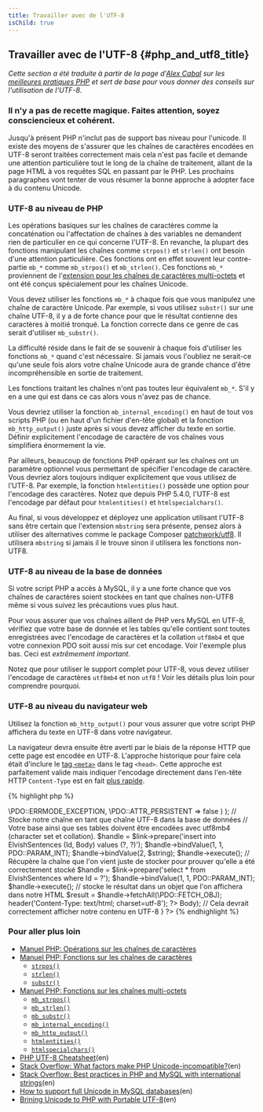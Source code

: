 ```yaml
---
title: Travailler avec de l'UTF-8
isChild: true
---
```


## Travailler avec de l'UTF-8 {#php_and_utf8_title}

_Cette section a été traduite à partir de la page d'[Alex Cabal](https://alexcabal.com/) sur les 
[meilleures pratiques PHP](https://phpbestpractices.org/#utf-8) et sert de base pour vous donner des conseils sur 
l'utilisation de l'UTF-8_.

### Il n'y a pas de recette magique. Faites attention, soyez consciencieux et cohérent.

Jusqu'à présent PHP n'inclut pas de support bas niveau pour l'unicode. Il existe des moyens de s'assurer que les chaînes 
de caractères encodées en UTF-8 seront traitées correctement mais cela n'est pas facile et demande une attention particulière 
tout le long de la chaîne de traitement, allant de la page HTML à vos requêtes SQL en passant par le PHP. Les prochains 
paragraphes vont tenter de vous résumer la bonne approche à adopter face à du contenu Unicode.

### UTF-8 au niveau de PHP

Les opérations basiques sur les chaînes de caractères comme la concaténation ou l'affectation de chaînes à des variables 
ne demandent rien de particulier en ce qui concerne l'UTF-8. En revanche, la plupart des fonctions manipulant les chaînes 
comme `strpos()` et `strlen()` ont besoin d'une attention particulière. Ces fonctions ont en effet souvent leur contre-partie 
`mb_*` comme `mb_strpos()` et `mb_strlen()`. Ces fonctions `mb_*` proviennent de
l'[extension pour les chaînes de caractères multi-octets] et ont été conçus spécialement pour les chaînes Unicode.

Vous devez utiliser les fonctions `mb_*` à chaque fois que vous manipulez une chaîne de caractère Unicode. Par exemple, 
si vous utilisez `substr()` sur une chaîne UTF-8, il y a de forte chance pour que le résultat contienne des caractères 
à moitié tronqué. La fonction correcte dans ce genre de cas serait d'utiliser `mb_substr()`.

La difficulté réside dans le fait de se souvenir à chaque fois d'utiliser les fonctions `mb_*` quand c'est nécessaire. 
Si jamais vous l'oubliez ne serait-ce qu'une seule fois alors votre chaîne Unicode aura de grande chance d'être incompréhensible 
en sortie de traitement.

Les fonctions traitant les chaînes n'ont pas toutes leur équivalent `mb_*`. S'il y en a une qui est dans ce cas alors 
vous n'avez pas de chance.

Vous devriez utiliser la fonction `mb_internal_encoding()` en haut de tout vos scripts PHP (ou en haut d'un fichier d'en-tête 
global) et la fonction `mb_http_output()` juste après si vous devez afficher du texte en sortie. Définir explicitement 
l'encodage de caractère de vos chaînes vous simplifiera énormement la vie.

Par ailleurs, beaucoup de fonctions PHP opérant sur les chaînes ont un paramètre optionnel vous permettant de spécifier 
l'encodage de caractère. Vous devriez alors toujours indiquer explicitement que vous utilisez de l'UTF-8. Par exemple, 
la fonction `htmlentities()` possède une option pour l'encodage des caractères. Notez que depuis PHP 5.4.0, l'UTF-8 est 
l'encodage par défaut pour `htmlentities()` et `htmlspecialchars()`.

Au final, si vous développez et déployez une application utilisant l'UTF-8 sans être certain que l'extension `mbstring` 
sera présente, pensez alors à utiliser des alternatives comme le package Composer [patchwork/utf8]. Il utilisera `mbstring` 
si jamais il le trouve sinon il utilisera les fonctions non-UTF8.

[extension pour les chaînes de caractères multi-octets]: http://php.net/manual/fr/book.mbstring.php
[patchwork/utf8]: https://packagist.org/packages/patchwork/utf8 (en)

### UTF-8 au niveau de la base de données

Si votre script PHP a accès à MySQL, il y a une forte chance que vos chaînes de caractères soient stockées en tant que chaînes 
non-UTF8 même si vous suivez les précautions vues plus haut.

Pour vous assurer que vos chaînes aillent de PHP vers MySQL en UTF-8, vérifiez que votre base de donnée et les tables 
qu'elle contient sont toutes enregistrées avec l'encodage de caractères et la collation `utf8mb4` et que votre connexion 
PDO soit aussi mis sur cet encodage. Voir l'exemple plus bas. Ceci est _extrêmement important_.

Notez que pour utiliser le support complet pour UTF-8, vous devez utiliser l'encodage de caractères `utf8mb4` et non 
`utf8` ! Voir les détails plus loin pour comprendre pourquoi.

### UTF-8 au niveau du navigateur web

Utilisez la fonction `mb_http_output()` pour vous assurer que votre script PHP affichera du texte en UTF-8 dans votre 
navigateur.

La navigateur devra ensuite être averti par le biais de la réponse HTTP que cette page est encodée en UTF-8. L'approche 
historique pour faire cela était d'inclure le [tag `<meta>`](http://htmlpurifier.org/docs/enduser-utf8.html) dans le tag 
`<head>`. Cette approche est parfaitement valide mais indiquer l'encodage directement dans l'en-tête HTTP `Content-Type` 
est en fait [plus rapide](https://developers.google.com/speed/docs/best-practices/rendering#SpecifyCharsetEarly).

{% highlight php %}
<?php
// Indique à PHP que nous allons effectivement manipuler du texte UTF-8
mb_internal_encoding('UTF-8');
 
// indique à PHP que nous allons afficher du texte UTF-8 dans le navigateur web
mb_http_output('UTF-8');
 
// Notre chaîne UTF-8 de test
$string = 'Êl síla erin lû e-govaned vîn.';
 
// Découpe une sous partie de la chaîne à l'aide d'une fonction multi-octet
// Notez que la découpe se fait au niveau d'un caractère non-ascii pour la démonstration
$string = mb_substr($string, 0, 15);
 
// Connexion à une base de données pour stocker la chaîne transformée
// Voir les exemples d'utilisation de PDO dans ce document
// Notez la commande `set names utf8mb4`
$link = new \PDO(   
                    'mysql:host=your-hostname;dbname=your-db;charset=utf8mb4',
                    'your-username',
                    'your-password',
                    array(
                        \PDO::ATTR_ERRMODE => \PDO::ERRMODE_EXCEPTION,
                        \PDO::ATTR_PERSISTENT => false
                    )
                );

// Stocke notre chaîne en tant que chaîne UTF-8 dans la base de données
// Votre base ainsi que ses tables doivent être encodées avec utf8mb4 (character set et collation).
$handle = $link->prepare('insert into ElvishSentences (Id, Body) values (?, ?)');
$handle->bindValue(1, 1, PDO::PARAM_INT);
$handle->bindValue(2, $string);
$handle->execute();

// Récupère la chaîne que l'on vient juste de stocker pour prouver qu'elle a été correctement stocké
$handle = $link->prepare('select * from ElvishSentences where Id = ?');
$handle->bindValue(1, 1, PDO::PARAM_INT);
$handle->execute();

// stocke le résultat dans un objet que l'on affichera dans notre HTML
$result = $handle->fetchAll(\PDO::FETCH_OBJ);

header('Content-Type: text/html; charset=utf-8');
?><!doctype html>
<html>
    <head>
        <title>page de test UTF-8</title>
    </head>
    <body>
        <?php
        foreach($result as $row){
            print($row->Body);  // Cela devrait correctement afficher notre contenu en UTF-8
        }
        ?>
    </body>
</html>
{% endhighlight %}

### Pour aller plus loin

* [Manuel PHP: Opérations sur les chaînes de caractères](http://php.net/manual/fr/language.operators.string.php)
* [Manuel PHP: Fonctions sur les chaînes de caractères](http://php.net/manual/fr/ref.strings.php)
    * [`strpos()`](http://php.net/manual/fr/function.strpos.php)
    * [`strlen()`](http://php.net/manual/fr/function.strlen.php)
    * [`substr()`](http://php.net/manual/fr/function.substr.php)
* [Manuel PHP: Fonctions sur les chaînes multi-octets](http://php.net/manual/fr/ref.mbstring.php)
    * [`mb_strpos()`](http://php.net/manual/fr/function.mb-strpos.php)
    * [`mb_strlen()`](http://php.net/manual/fr/function.mb-strlen.php)
    * [`mb_substr()`](http://php.net/manual/fr/function.mb-substr.php)
    * [`mb_internal_encoding()`](http://php.net/manual/fr/function.mb-internal-encoding.php)
    * [`mb_http_output()`](http://php.net/manual/fr/function.mb-http-output.php)
    * [`htmlentities()`](http://php.net/manual/fr/function.htmlentities.php)
    * [`htmlspecialchars()`](http://www.php.net/manual/fr/function.htmlspecialchars.php)
* [PHP UTF-8 Cheatsheet](http://blog.loftdigital.com/blog/php-utf-8-cheatsheet)(en)
* [Stack Overflow: What factors make PHP Unicode-incompatible?](http://stackoverflow.com/questions/571694/what-factors-make-php-unicode-incompatible)(en)
* [Stack Overflow: Best practices in PHP and MySQL with international strings](http://stackoverflow.com/questions/140728/best-practices-in-php-and-mysql-with-international-strings)(en)
* [How to support full Unicode in MySQL databases](http://mathiasbynens.be/notes/mysql-utf8mb4)(en)
* [Brining Unicode to PHP with Portable UTF-8](http://www.sitepoint.com/bringing-unicode-to-php-with-portable-utf8/)(en)
